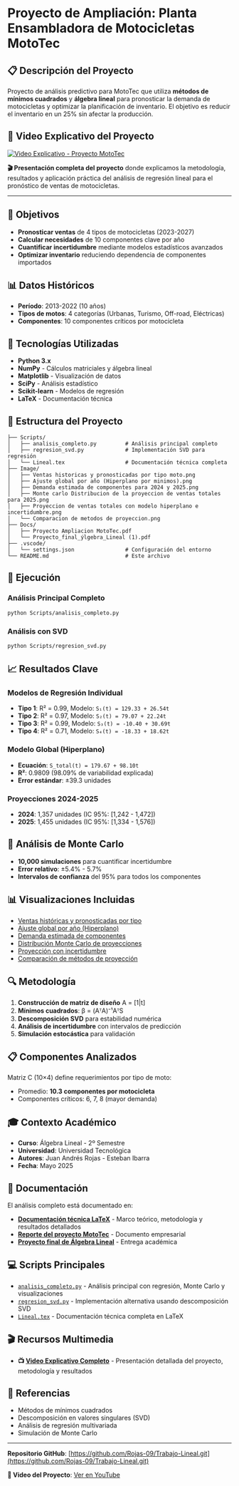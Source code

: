 # Proyecto de Ampliación: Planta Ensambladora de Motocicletas MotoTec

## 📋 Descripción del Proyecto

Proyecto de análisis predictivo para MotoTec que utiliza **métodos de mínimos cuadrados** y **álgebra lineal** para pronosticar la demanda de motocicletas y optimizar la planificación de inventario. El objetivo es reducir el inventario en un 25% sin afectar la producción.

## 🎥 Video Explicativo del Proyecto

[![Video Explicativo - Proyecto MotoTec](https://img.shields.io/badge/▶️%20Ver%20Video-YouTube-red?style=for-the-badge&logo=youtube)](https://youtu.be/6DL5IPnuLo0?si=0nF_Q2V1JAUpZO3w)

**🎬 Presentación completa del proyecto** donde explicamos la metodología, resultados y aplicación práctica del análisis de regresión lineal para el pronóstico de ventas de motocicletas.

---

## 🎯 Objetivos

- **Pronosticar ventas** de 4 tipos de motocicletas (2023-2027)
- **Calcular necesidades** de 10 componentes clave por año
- **Cuantificar incertidumbre** mediante modelos estadísticos avanzados
- **Optimizar inventario** reduciendo dependencia de componentes importados

## 📊 Datos Históricos

- **Período**: 2013-2022 (10 años)
- **Tipos de motos**: 4 categorías (Urbanas, Turismo, Off-road, Eléctricas)
- **Componentes**: 10 componentes críticos por motocicleta

## 🔧 Tecnologías Utilizadas

- **Python 3.x**
- **NumPy** - Cálculos matriciales y álgebra lineal
- **Matplotlib** - Visualización de datos
- **SciPy** - Análisis estadístico
- **Scikit-learn** - Modelos de regresión
- **LaTeX** - Documentación técnica

## 📁 Estructura del Proyecto

```
├── Scripts/
│   ├── analisis_completo.py         # Análisis principal completo
│   ├── regresion_svd.py             # Implementación SVD para regresión
│   └── Lineal.tex                   # Documentación técnica completa
├── Image/
│   ├── Ventas historicas y pronosticadas por tipo moto.png
│   ├── Ajuste global por año (Hiperplano por minimos).png
│   ├── Demanda estimada de componentes para 2024 y 2025.png
│   ├── Monte carlo Distribucion de la proyeccion de ventas totales para 2025.png
│   ├── Proyeccion de ventas totales con modelo hiperplano e incertidumbre.png
│   └── Comparacion de metodos de proyeccion.png
├── Docs/
│   ├── Proyecto Ampliacion MotoTec.pdf
│   └── Proyecto_final_ýlgebra_Lineal (1).pdf
├── .vscode/
│   └── settings.json                # Configuración del entorno
└── README.md                        # Este archivo
```

## 🚀 Ejecución

### Análisis Principal Completo
```bash
python Scripts/analisis_completo.py
```

### Análisis con SVD
```bash
python Scripts/regresion_svd.py
```

## 📈 Resultados Clave

### Modelos de Regresión Individual
- **Tipo 1**: R² = 0.99, Modelo: `S₁(t) = 129.33 + 26.54t`
- **Tipo 2**: R² = 0.97, Modelo: `S₂(t) = 79.07 + 22.24t`
- **Tipo 3**: R² = 0.99, Modelo: `S₃(t) = -10.40 + 30.69t`
- **Tipo 4**: R² = 0.71, Modelo: `S₄(t) = -18.33 + 18.62t`

### Modelo Global (Hiperplano)
- **Ecuación**: `S_total(t) = 179.67 + 98.10t`
- **R²**: 0.9809 (98.09% de variabilidad explicada)
- **Error estándar**: ±39.3 unidades

### Proyecciones 2024-2025
- **2024**: 1,357 unidades (IC 95%: [1,242 - 1,472])
- **2025**: 1,455 unidades (IC 95%: [1,334 - 1,576])

## 🎲 Análisis de Monte Carlo

- **10,000 simulaciones** para cuantificar incertidumbre
- **Error relativo**: ±5.4% - 5.7%
- **Intervalos de confianza** del 95% para todos los componentes

## 📊 Visualizaciones Incluidas

- [Ventas históricas y pronosticadas por tipo](Image/Ventas%20historicas%20y%20pronosticadas%20por%20tipo%20moto.png)
- [Ajuste global por año (Hiperplano)](Image/Ajuste%20global%20por%20año%20(Hiperplano%20por%20minimos).png)
- [Demanda estimada de componentes](Image/Demanda%20estimada%20de%20componentes%20para%202024%20y%202025.png)
- [Distribución Monte Carlo de proyecciones](Image/Monte%20carlo%20Distribucion%20de%20la%20proyeccion%20de%20ventas%20totales%20para%202025.png)
- [Proyección con incertidumbre](Image/Proyeccion%20de%20ventas%20totales%20con%20modelo%20hiperplano%20e%20incertidumbre.png)
- [Comparación de métodos de proyección](Image/Comparacion%20de%20metodos%20de%20proyeccion.png)

## 🔍 Metodología

1. **Construcción de matriz de diseño** A = [1|t]
2. **Mínimos cuadrados**: β = (AᵀA)⁻¹AᵀS
3. **Descomposición SVD** para estabilidad numérica
4. **Análisis de incertidumbre** con intervalos de predicción
5. **Simulación estocástica** para validación

## 📋 Componentes Analizados

Matriz C (10×4) define requerimientos por tipo de moto:
- Promedio: **10.3 componentes por motocicleta**
- Componentes críticos: 6, 7, 8 (mayor demanda)

## 🎓 Contexto Académico

- **Curso**: Álgebra Lineal - 2º Semestre
- **Universidad**: Universidad Tecnológica
- **Autores**: Juan Andrés Rojas - Esteban Ibarra
- **Fecha**: Mayo 2025

## 📄 Documentación

El análisis completo está documentado en:
- [**Documentación técnica LaTeX**](Scripts/Lineal.tex) - Marco teórico, metodología y resultados detallados
- [**Reporte del proyecto MotoTec**](Docs/Proyecto%20Ampliacion%20MotoTec.pdf) - Documento empresarial
- [**Proyecto final de Álgebra Lineal**](Docs/Proyecto_final_ýlgebra_Lineal%20(1).pdf) - Entrega académica

## 💻 Scripts Principales

- [`analisis_completo.py`](Scripts/analisis_completo.py) - Análisis principal con regresión, Monte Carlo y visualizaciones
- [`regresion_svd.py`](Scripts/regresion_svd.py) - Implementación alternativa usando descomposición SVD
- [`Lineal.tex`](Scripts/Lineal.tex) - Documentación técnica completa en LaTeX

## 🎬 Recursos Multimedia

- **📺 [Video Explicativo Completo](https://youtu.be/6DL5IPnuLo0?si=0nF_Q2V1JAUpZO3w)** - Presentación detallada del proyecto, metodología y resultados

## 🔗 Referencias

- Métodos de mínimos cuadrados
- Descomposición en valores singulares (SVD)
- Análisis de regresión multivariada
- Simulación de Monte Carlo

---

**Repositorio GitHub**: [https://github.com/Rojas-09/Trabajo-Lineal.git](https://github.com/Rojas-09/Trabajo-Lineal.git)

**🎥 Video del Proyecto**: [Ver en YouTube](https://youtu.be/6DL5IPnuLo0?si=0nF_Q2V1JAUpZO3w)
